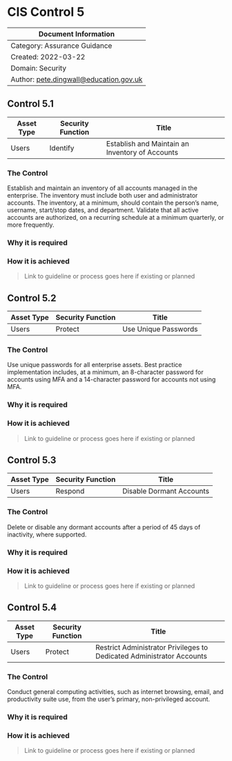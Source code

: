 # CIS Control 5

| Document Information |
------------------------|
| Category: Assurance Guidance |
| Created: 2022-03-22 |
| Domain: Security |
| Author: pete.dingwall@education.gov.uk |

## Control 5.1

| Asset Type | Security Function | Title| 
---| ---| ---|
|Users |Identify |Establish and Maintain an Inventory of Accounts|

### The Control

Establish and maintain an inventory of all accounts managed in the enterprise. The inventory must include both user and administrator accounts. The inventory, at a minimum, should contain the person’s name, username, start/stop dates, and department. Validate that all active accounts are authorized, on a recurring schedule at a minimum quarterly, or more frequently.

### Why it is required

### How it is achieved

>Link to guideline or process goes here if existing or planned

## Control 5.2

| Asset Type | Security Function | Title| 
---| ---| ---|
|Users |Protect |Use Unique Passwords|

### The Control

Use unique passwords for all enterprise assets. Best practice implementation includes, at a minimum, an 8-character password for accounts using MFA and a 14-character password for accounts not using MFA.

### Why it is required

### How it is achieved

>Link to guideline or process goes here if existing or planned

## Control 5.3

| Asset Type | Security Function | Title| 
---| ---| ---|
|Users |Respond |Disable Dormant Accounts|

### The Control

Delete or disable any dormant accounts after a period of 45 days of inactivity, where supported.

### Why it is required

### How it is achieved

>Link to guideline or process goes here if existing or planned

## Control 5.4

| Asset Type | Security Function | Title| 
---| ---| ---|
|Users |Protect |Restrict Administrator Privileges to Dedicated Administrator Accounts|

### The Control

Conduct general computing activities, such as internet browsing, email, and productivity suite use, from the user’s primary, non-privileged account.

### Why it is required

### How it is achieved

>Link to guideline or process goes here if existing or planned